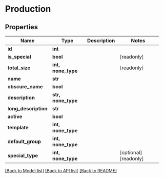 # Production


## Properties

Name | Type | Description | Notes
------------ | ------------- | ------------- | -------------
**id** | **int** |  | 
**is_special** | **bool** |  | [readonly] 
**total_size** | **int, none_type** |  | [readonly] 
**name** | **str** |  | 
**obscure_name** | **bool** |  | 
**description** | **str, none_type** |  | 
**long_description** | **str** |  | 
**active** | **bool** |  | 
**template** | **int, none_type** |  | 
**default_group** | **int, none_type** |  | 
**special_type** | **int, none_type** |  | [optional] [readonly] 

[[Back to Model list]](../#documentation-for-models) [[Back to API list]](../#documentation-for-api-endpoints) [[Back to README]](../)


